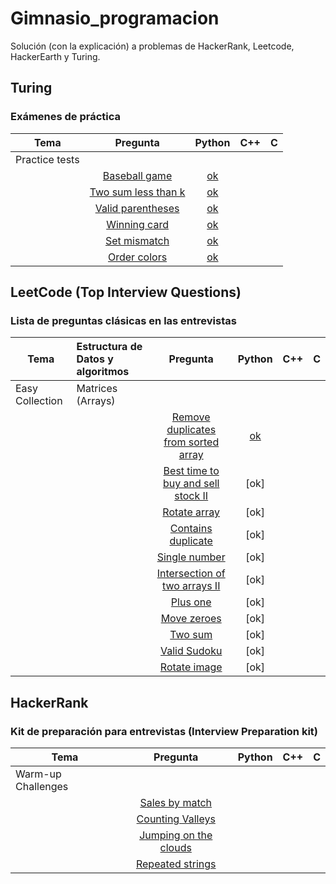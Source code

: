 # Gimnasio_programacion
Solución (con la explicación) a problemas de HackerRank, Leetcode, HackerEarth y Turing.

## Turing
### Exámenes de práctica

| **Tema**           | **Pregunta**  | **Python**|  **C++** |   **C**  |
| ------------------ |:-------------:|:---------:|:---------:|:---------:|
| Practice tests |
|                    |[Baseball game](https://github.com/noahverner1995/Turing-Coding-Challenges/tree/main/Baseball%20Game)|[ok](https://github.com/aizzaac/Gimnasio_programacion/tree/main/Baseball_game)
|                    |[Two sum less than k](https://github.com/nwankwo-ikemefuna/turing-practice)|[ok](https://github.com/aizzaac/Gimnasio_programacion/tree/main/Two_sum)
|                    |[Valid parentheses](https://github.com/noahverner1995/Turing-Coding-Challenges/tree/main/Valid_Parentheses)|[ok](https://github.com/aizzaac/Gimnasio_programacion/tree/main/Valid_parentheses)
|                    |[Winning card](https://github.com/osezy/leetcode_sloutions/blob/main/winning%20card.py)|[ok](https://github.com/aizzaac/Gimnasio_programacion/blob/main/Winning_card)|
|                    |[Set mismatch](https://www.chegg.com/homework-help/questions-and-answers/suppose-re-given-set-originally-contains-numbers-1-n-unfortunately-due-data-error-one-numb-q90344794)|[ok](https://github.com/aizzaac/Gimnasio_programacion/tree/main/Set_mismatch)|
|                    |[Order colors](https://gist.github.com/PedroGaletti/9b3f81c5740ef087f37f81de9e425376)|[ok](https://github.com/aizzaac/Gimnasio_programacion/tree/main/Order_colors)



## LeetCode (Top Interview Questions)
### Lista de preguntas clásicas en las entrevistas

| **Tema**           | **Estructura de Datos y algoritmos**  | **Pregunta**  | **Python**|  **C++** |   **C**  |
| ------------------ |:--------------------------------------|:-------------:|:---------:|:---------:|:---------:|
| Easy Collection    | Matrices (Arrays)                     | 
|                    |                                       |[Remove duplicates from sorted array](https://leetcode.com/explore/featured/card/top-interview-questions-easy/92/array/727/)|[ok](https://github.com/aizzaac/Gimnasio_programacion/tree/main/Remove_duplicates_from_sorted_array)
|                    |                                       |[Best time to buy and sell stock II](https://leetcode.com/explore/featured/card/top-interview-questions-easy/92/array/564/)|[ok]
|                    |                                       |[Rotate array](https://leetcode.com/explore/featured/card/top-interview-questions-easy/92/array/646/)|[ok]
|                    |                                       |[Contains duplicate](https://leetcode.com/explore/featured/card/top-interview-questions-easy/92/array/578/)|[ok]
|                    |                                       |[Single number](https://leetcode.com/explore/featured/card/top-interview-questions-easy/92/array/549/)|[ok]
|                    |                                       |[Intersection of two arrays II](https://leetcode.com/explore/featured/card/top-interview-questions-easy/92/array/674/)|[ok]
|                    |                                       |[Plus one](https://leetcode.com/explore/featured/card/top-interview-questions-easy/92/array/559/)|[ok]
|                    |                                       |[Move zeroes](https://leetcode.com/explore/featured/card/top-interview-questions-easy/92/array/567/)|[ok]
|                    |                                       |[Two sum](https://leetcode.com/explore/featured/card/top-interview-questions-easy/92/array/546/)|[ok]
|                    |                                       |[Valid Sudoku](https://leetcode.com/explore/featured/card/top-interview-questions-easy/92/array/769/)|[ok]
|                    |                                       |[Rotate image](https://leetcode.com/explore/featured/card/top-interview-questions-easy/92/array/770/)|[ok]



## HackerRank
### Kit de preparación para entrevistas (Interview Preparation kit)

| **Tema**           | **Pregunta**  | **Python**|  **C++** |   **C**  |
| ------------------ |:-------------:|:---------:|:---------:|:---------:|
| Warm-up Challenges |
|                    |[Sales by match](https://www.hackerrank.com/challenges/sock-merchant/problem?h_l=interview&playlist_slugs%5B%5D=interview-preparation-kit&playlist_slugs%5B%5D=warmup)
|                    |[Counting Valleys](https://www.hackerrank.com/challenges/counting-valleys/problem?h_l=interview&playlist_slugs%5B%5D=interview-preparation-kit&playlist_slugs%5B%5D=warmup)
|                    |[Jumping on the clouds](https://www.hackerrank.com/challenges/jumping-on-the-clouds/problem?h_l=interview&playlist_slugs%5B%5D=interview-preparation-kit&playlist_slugs%5B%5D=warmup)
|                    |[Repeated strings](https://www.hackerrank.com/challenges/repeated-string/problem?h_l=interview&playlist_slugs%5B%5D=interview-preparation-kit&playlist_slugs%5B%5D=warmup)




